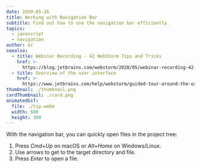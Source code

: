```yaml
---
date: 2020-05-26
title: Working with Navigation Bar
subtitle: Find out how to use the navigation bar efficiently.
topics:
  - javascript
  - navigation
author: er
seealso:
  - title: Webinar Recording - 42 WebStorm Tips and Tricks
    href: >-
      https://blog.jetbrains.com/webstorm/2020/05/webinar-recording-42-webstorm-tips-and-tricks
  - title: Overview of the user interface
    href: >-
      https://www.jetbrains.com/help/webstorm/guided-tour-around-the-user-interface.html#navigation-bar
thumbnail: ./thumbnail.png
cardThumbnail: ./card.png
animatedGif:
  file: ./tip.webm
  width: 600
  height: 300
---
```


With the navigation bar, you can quickly open files in the project tree:

1. Press _Cmd+Up_ on macOS or _Alt+Home_ on Windows/Linux.
2. Use arrows to get to the target directory and file.
3. Press _Enter_ to open a file.
